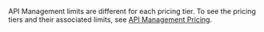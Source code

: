 
API Management limits are different for each pricing tier. To see the pricing tiers and their associated limits, see [API Management Pricing](/home/features/api-management/#price).


